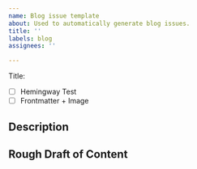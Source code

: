 ```yaml
---
name: Blog issue template
about: Used to automatically generate blog issues.
title: ''
labels: blog
assignees: ''

---
```


Title:
- [ ] Hemingway Test
- [ ] Frontmatter + Image

## Description

## Rough Draft of Content
